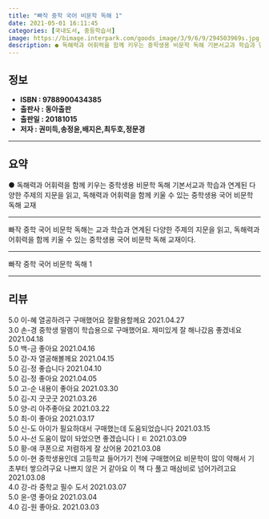 ```yaml
---
title: "빠작 중학 국어 비문학 독해 1"
date: 2021-05-01 16:11:45
categories: [국내도서, 중등학습서]
image: https://bimage.interpark.com/goods_image/3/9/6/9/294503969s.jpg
description: ● 독해력과 어휘력을 함께 키우는 중학생용 비문학 독해 기본서교과 학습과 연계된 다양한 주제의 지문을 읽고, 독해력과 어휘력을 함께 키울 수 있는 중학생용 국어 비문학 독해 교재
---
```


## **정보**

- **ISBN : 9788900434385**
- **출판사 : 동아출판**
- **출판일 : 20181015**
- **저자 : 권미득,송정윤,배지은,최두호,정문경**

------



## **요약**

●  독해력과 어휘력을 함께 키우는 중학생용 비문학 독해 기본서교과 학습과 연계된 다양한 주제의 지문을 읽고, 독해력과 어휘력을 함께 키울 수 있는 중학생용 국어 비문학 독해 교재

------

빠작 중학 국어 비문학 독해는 교과 학습과 연계된 다양한 주제의 지문을 읽고, 독해력과 어휘력을 함께 키울 수 있는 중학생용 국어 비문학 독해 교재이다.

------


빠작 중학 국어 비문학 독해 1 

------


## **리뷰** 

5.0 이-혜 열공하려구 구매했어요 잘활용할께요 2021.04.27 <br/>3.0 손-경 중학생 딸램이 학습용으로 구매했어요. 재미있게 잘 해나갔음 좋겠네요 2021.04.18 <br/>5.0 백-금 좋아요 2021.04.16 <br/>5.0 강-자 열공해볼께요 2021.04.15 <br/>5.0 김-정 좋습니다 2021.04.10 <br/>5.0 김-정 좋아요  2021.04.05 <br/>5.0 고-순 내용이 좋아요 2021.03.30 <br/>5.0 김-지 굿굿굿 2021.03.26 <br/>5.0 양-리 아주좋아요 2021.03.22 <br/>5.0 최-이 좋아요 2021.03.17 <br/>5.0 신-도 아이가 필요하대서 구매했는데 도움되었습니다 2021.03.15 <br/>5.0 사-선 도움이 많이 돠었으면 좋겠습니다ㅣㅌ 2021.03.09 <br/>5.0 황-애 쿠폰으로 저렴하게 잘 샀어용 2021.03.08 <br/>5.0 이-현 중학생용인데 고등학교 들어가기 전에 구매했어요 비문학이 많이 약해서 기초부터 쌓으려구요 나쁘지 않은 거 같아요 이 책 다 풀고 매삼비로 넘어가려고요 2021.03.08 <br/>4.0 강-라 중학교 필수 도서 2021.03.07 <br/>5.0 윤-영 좋아요 2021.03.04 <br/>4.0 김-원 좋아요. 2021.03.03 <br/>